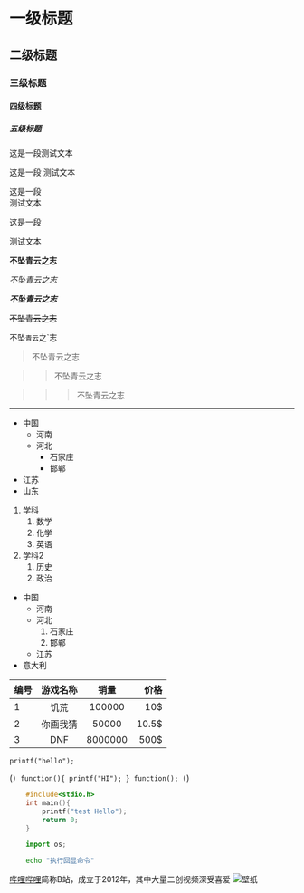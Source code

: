 # 一级标题
## 二级标题
### 三级标题
#### 四级标题
##### 五级标题

这是一段测试文本

这是一段
测试文本

这是一段<br>测试文本

这是一段

测试文本

**不坠青云之志**

*不坠青云之志*

***不坠青云之志***

~~不坠青云之志~~

不坠`青云`之`志

> 不坠青云之志

>> 不坠青云之志

>>> 不坠青云之志

*****

* 中国
  * 河南
  * 河北
    * 石家庄
    * 邯郸
* 江苏
* 山东

1. 学科
   1. 数学
   2. 化学
   3. 英语
2. 学科2
   1. 历史
   2. 政治

* 中国
  * 河南
  * 河北
    1. 石家庄
    2. 邯郸
  * 江苏
* 意大利

编号|游戏名称|销量|价格
---|:--:|:--:|---:
1|饥荒|100000|10$
2|你画我猜|50000|10.5$
3|DNF|8000000|500$

```printf("hello");```

(```)
	function(){
		printf("HI");
	}
	function();
(```)

```c
	#include<stdio.h>
	int main(){
		printf("test Hello");
		return 0;
	}
```

```python
	import os;
```

```bash
	echo "执行回显命令"

```
[哔哩哔哩](https://www.bilibili.com "点击进入")简称B站，成立于2012年，其中大量二创视频深受喜爱
![壁纸](https://alpha.glilmu.com/i/2022/11/23/996471u.jpg "111")
